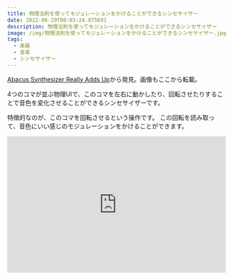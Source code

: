 ```yaml
---
title: 物理法則を使ってモジュレーションをかけることができるシンセサイザー
date: 2022-06-29T00:03:24.875691
description: 物理法則を使ってモジュレーションをかけることができるシンセサイザー
image: /img/物理法則を使ってモジュレーションをかけることができるシンセサイザー.jpg
tags:
  - 楽器
  - 音楽
  - シンセサイザー
---
```

[Abacus Synthesizer Really Adds Up](https://hackaday.com/2022/06/15/abacus-synthesizer-really-adds-up/)から発見。画像もここから転載。

4つのコマが並ぶ物理UIで、このコマを左右に動かしたり、回転させたりすることで音色を変化させることができるシンセサイザーです。

特徴的なのが、このコマを回転させるという操作です。
この回転を読み取って、音色にいい感じのモジュレーションをかけることができます。


<iframe width="100%" height="315" src="https://www.youtube.com/embed/1lWUlo18B14" title="YouTube video player" frameborder="0" allow="accelerometer; autoplay; clipboard-write; encrypted-media; gyroscope; picture-in-picture" allowfullscreen></iframe>


